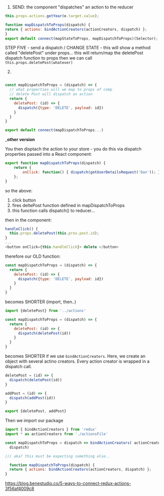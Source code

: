 

1. SEND: the component "dispatches" an action to the reducer 

  ```javascript
  this.props.actions.getYear(e.target.value);
  ```

  ```javascript
  function mapDispatchToProps(dispatch) {
  return { actions: bindActionCreators(actionCreators, dispatch) };
}
export default connect(mapStateToProps, mapDispatchToProps)(Selector);

  ```


STEP FIVE - send a dispatch / CHANGE STATE - 
this will show a method called "deletePost" under props...
this will return/map the deletePost dispatch function to props 
then we can call `this.props.deletePost(whatever)`
 
2.  

```javascript

const mapDispatchToProps = (dispatch) => {
  // what properties will we map to props of comp
  // delete Post will dispatch an action
  return {
    deletePost: (id) => {
      dispatch({type: 'DELETE', payload: id})
    }
  }
}

export default connect(mapDispatchToProps...)

```

___other version__


You then disptach the action to your store - you do this via dispatch properties passed into a React component: 

```javascript
export function mapDispatchToProps(dispatch) {
    return {
        onClick: function() { dispatch(getUserDetailsRequest('Dan')); }
    };
}

```


so the above: 
1. click button
2. fires deltePost function defined in mapDispatchToProps
3. this function calls dispatch() to reducer... 



then in the component: 

```javascript
handleClick() {
  this.props.deletePost(this.pros.post.id);
}
...
<button onClick={this.handleClick}> delete </button>
```








therefore our OLD function: 

```javascript
const mapDispatchToProps = (dispatch) => {
  return {
    deletePost: (id) => {
      dispatch({type: 'DELETE', payload: id})
    }
  }
}
```

becomes SHORTER (import, then..)

```javascript
import {deletePost} from '../actions'

const mapDispatchToProps = (dispatch) => {
  return {
    deletePost: (id) => {
      dispatch(deletePost(id))
    }
  }
}
```

becomes SHORTER if we use `bindActionCreators`.  Here, we create an object with several actino creators.  Every action creator is wrapped in a dispatch call. 

```javascript
deletePost = (id) => {
  dispatch(deletePost(id))
}

addPost = (id) => {
  dispatch(addPost(id))
}

export {deletePost, addPost}
```

Then we import our package

```javascript
import { bindActionCreators } from 'redux'
import * as actionCreators from './actionsFile'

const mapDispatchToProps = dispatch => bindActionCreators( actionCreators, 
  dispatch)

/// aka? this must be expecting something else.. 

  function mapDispatchToProps(dispatch) {
  return { actions: bindActionCreators(actionCreators, dispatch) };
}
```




https://blog.benestudio.co/5-ways-to-connect-redux-actions-3f56af4009c8
